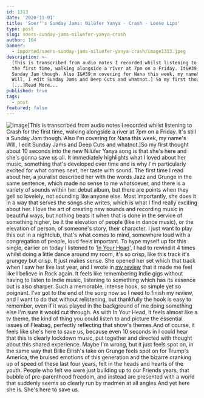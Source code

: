 ```yaml
---
id: 1313
date: '2020-11-01'
title: 'Soer''s Sunday Jams: Nilüfer Yanya - Crash - Loose Lips'
type: post
slug: soers-sunday-jams-niluefer-yanya-crash
author: 164
banner:
  - imported/soers-sunday-jams-niluefer-yanya-crash/image1313.jpeg
description: >-
  [This is transcribed from audio notes I recorded whilst listening to Crash for
  the first time, walking alongside a river at 7pm on a Friday. It&#39;s still a
  Sunday Jam though. Also I&#39;m covering for Nana this week, my name&#39;s
  Will, I edit Sunday Jams and Deep Cuts and whatnot.] So my first thought about
  [...]Read More...
published: true
tags:
  - post
featured: false
---
```

![image](../imported/soers-sunday-jams-niluefer-yanya-crash/image1313.jpeg)\[This is transcribed from audio notes I recorded whilst listening to Crash for the first time, walking alongside a river at 7pm on a Friday. It's still a Sunday Jam though. Also I'm covering for Nana this week, my name's Will, I edit Sunday Jams and Deep Cuts and whatnot.\]So my first thought about 10 seconds into the new Nilüfer Yanya song is that she's here and she's gonna save us all. It immediately highlights what I loved about her music, something that's developed over time and is why I'm particularly excited for what comes next, her taste with sound. The first time I read about her, a jouralist described her with the words Jazz and Grunge in the same sentence, which made no sense to me whatsoever, and there is a variety of sounds within her debut album, but there are points when they gell so lovelely, not sounding like anyone else. Most importantly, she does it in a way that serves the songs she writes, which is what I find really exciting about her. I love the art of creating new sounds and recording music in beautiful ways, but nothing beats it when that is done in the service of something higher, be it the elevation of people (like in dance music), or the elevation of person, of someone's story, their character. I just want to play this out in a nightclub, that's what comes to mind, somewhere loud with a congregation of people, loud feels important. To hype myself up for this single, earlier on today I listened to '[In Your Head](https://www.youtube.com/watch?v=fsxf541UI-8)', I had to rewind it 4 times whilst doing a little dance around my room, it's so crisp, like this track it's grungey but crisp. It just makes sense. She opened her set which that track when I saw her live last year, and I wrote in [my review](http://loose-lips.co.uk/blog/niluefer-yanya-at-earth-hackney-090419) that it made me feel like I believe in Rock again. It feels like remembering Indie gigs without having to listen to Indie music, listening to something which has its essence but is also sharper. Such a memorable, intense hook, so simple yet so poignant. I've got to the end of the song now so I need to finish my review, and I want to do that without relistening, but thankfully the hook is easy to remember, even if it was played in the background of me doing something else I'm sure it would cut through. As with In Your Head, it feels almost like a tv theme, the kind of thing you could listen to and picture the essential issues of Fleabag, perfectly reflecting that show's themes.And of course, it feels like she's here to save us, because even 10 seconds in I could hear that this is clearly lockdown music, put together and directed with thought about this shared experience. Maybe I'm wrong, but it just feels spot on, in the same way that Billie Eilish's take on Grunge feels spot on for Trump's America, the bruised emotions of this generation and the bizarre cranking up of speed of these last four years, felt in the heads and hearts of the youth. People who felt we were just building up to our Friends years, that bubble of pre-parenthood freedom, and instead are presented with a world that suddenly seems so clearly run by madmen at all angles.And yet here she is. She's here to save us.
